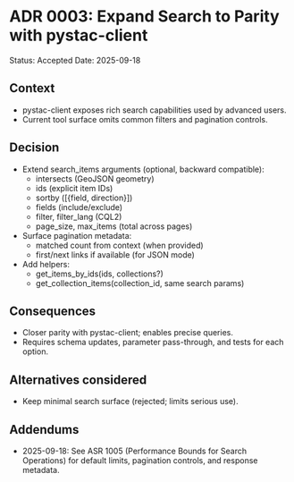# ADR 0003: Expand Search to Parity with pystac-client

Status: Accepted
Date: 2025-09-18

## Context
- pystac-client exposes rich search capabilities used by advanced users.
- Current tool surface omits common filters and pagination controls.

## Decision
- Extend search_items arguments (optional, backward compatible):
  - intersects (GeoJSON geometry)
  - ids (explicit item IDs)
  - sortby ([{field, direction}])
  - fields (include/exclude)
  - filter, filter_lang (CQL2)
  - page_size, max_items (total across pages)
- Surface pagination metadata:
  - matched count from context (when provided)
  - first/next links if available (for JSON mode)
- Add helpers:
  - get_items_by_ids(ids, collections?)
  - get_collection_items(collection_id, same search params)

## Consequences
- Closer parity with pystac-client; enables precise queries.
- Requires schema updates, parameter pass-through, and tests for each option.

## Alternatives considered
- Keep minimal search surface (rejected; limits serious use).

## Addendums
- 2025-09-18: See ASR 1005 (Performance Bounds for Search Operations) for default limits, pagination controls, and response metadata.
